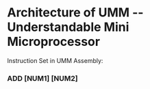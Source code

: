 # Architecture of UMM -- Understandable Mini Microprocessor
Instruction Set in UMM Assembly:
### ADD [NUM1] [NUM2]
